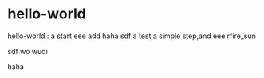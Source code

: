 # hello-world
hello-world : a start
eee   add haha
  sdf a test,a simple step,and eee rfire_sun

sdf
wo  wudi

haha
